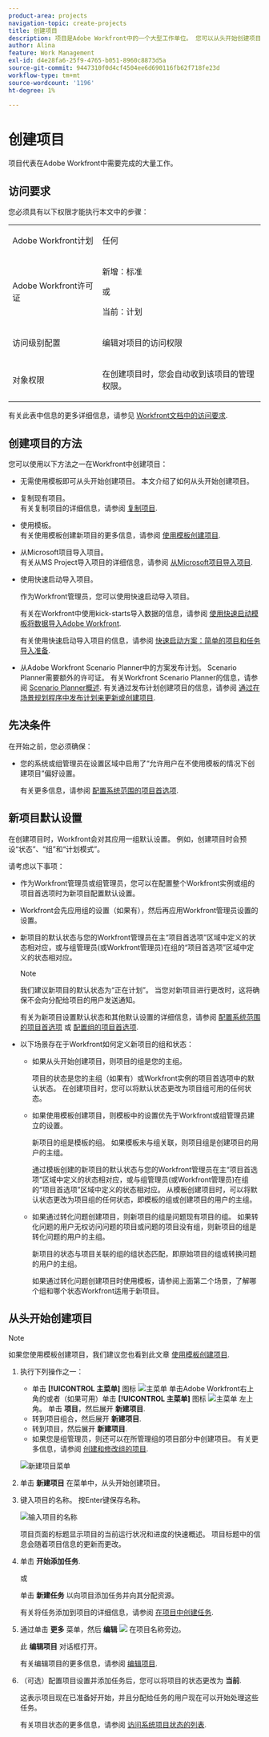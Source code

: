 ```yaml
---
product-area: projects
navigation-topic: create-projects
title: 创建项目
description: 项目是Adobe Workfront中的一个大型工作单位。 您可以从头开始创建项目，使用模板，或将问题或任务转换为项目。
author: Alina
feature: Work Management
exl-id: d4e28fa6-25f9-4765-b051-8960c8873d5a
source-git-commit: 9447310f0d4cf4504ee6d690116fb62f718fe23d
workflow-type: tm+mt
source-wordcount: '1196'
ht-degree: 1%

---
```


# 创建项目

<!--
<p data-mc-conditions="QuicksilverOrClassic.Draft mode">(NOTE:this is linked from the UI from the Projects global nav section in classic. Do not change/ remove)</p>
-->

<!-- Audited: 12/2023 -->

项目代表在Adobe Workfront中需要完成的大量工作。

## 访问要求

<!--drafted for P&P - replace table below with this:

<table style="table-layout:auto"> 
 <col> 
 <col> 
 <tbody> 
  <tr> 
   <td role="rowheader">Workfront plan*</td> 
   <td> <p>Any</p> </td> 
  </tr> 
  <tr> 
   <td role="rowheader">Workfront license*</td> 
   <td> <p>Current license: Standard </p>
   Or
   <p>Legacy license: Plan </p>
    </td> 
  </tr> 
  <tr> 
   <td role="rowheader">Access level*</td> 
   <td> <p>Edit access to Projects</p> <p><b>NOTE</b>
   
   If you still don't have access, ask your Workfront administrator if they set additional restrictions in your access level. For information about access to projects, see <a href="../../../administration-and-setup/add-users/configure-and-grant-access/grant-access-projects.md" class="MCXref xref">Grant access to projects</a>. For information on how a Workfront administrator can change your access level, see <a href="../../../administration-and-setup/add-users/configure-and-grant-access/create-modify-access-levels.md" class="MCXref xref">Create or modify custom access levels</a>. </p> </td> 
  </tr> 
  <tr> 
   <td role="rowheader">Object permissions</td> 
   <td> <p>When you create a project you automatically receive Manage permissions to the project </p> <p> For information about project permissions, see <a href="../../../workfront-basics/grant-and-request-access-to-objects/share-a-project.md" class="MCXref xref">Share a project in Adobe Workfront</a>.</p> <p>For information on requesting additional access, see <a href="../../../workfront-basics/grant-and-request-access-to-objects/request-access.md" class="MCXref xref">Request access to objects </a>.</p> </td> 
  </tr> 
 </tbody> 
</table>

-->

您必须具有以下权限才能执行本文中的步骤：

<table style="table-layout:auto"> 
 <col> 
 <col> 
 <tbody> 
  <tr> 
   <td role="rowheader">Adobe Workfront计划</td> 
   <td> <p>任何</p> </td> 
  </tr> 
  <tr> 
   <td role="rowheader">Adobe Workfront许可证</td> 
   <td> <p>新增：标准</p>
        <p>或</p>
        <p>当前：计划 </p> </td> 
  </tr> 
  <tr> 
   <td role="rowheader">访问级别配置</td> 
   <td> <p>编辑对项目的访问权限</p> </td> 
  </tr> 
  <tr> 
   <td role="rowheader">对象权限</td> 
   <td> <p>在创建项目时，您会自动收到该项目的管理权限。</p> </td> 
  </tr> 
 </tbody> 
</table>

有关此表中信息的更多详细信息，请参见 [Workfront文档中的访问要求](/help/quicksilver/administration-and-setup/add-users/access-levels-and-object-permissions/access-level-requirements-in-documentation.md).

## 创建项目的方法

您可以使用以下方法之一在Workfront中创建项目：

* 无需使用模板即可从头开始创建项目。 本文介绍了如何从头开始创建项目。

* 复制现有项目。\
  有关复制项目的详细信息，请参阅 [复制项目](../../../manage-work/projects/manage-projects/copy-project.md).

* 使用模板。\
  有关使用模板创建新项目的更多信息，请参阅 [使用模板创建项目](../../../manage-work/projects/create-projects/create-project-from-template.md).

* 从Microsoft项目导入项目。\
  有关从MS Project导入项目的详细信息，请参阅 [从Microsoft项目导入项目](../../../manage-work/projects/create-projects/import-project-from-ms-project.md).

* 使用快速启动导入项目。

  作为Workfront管理员，您可以使用快速启动导入项目。

  有关在Workfront中使用kick-starts导入数据的信息，请参阅 [使用快速启动模板将数据导入Adobe Workfront](../../../administration-and-setup/manage-workfront/using-kick-starts/import-data-via-kickstarts.md).

  有关使用快速启动导入项目的信息，请参阅 [快速启动方案：简单的项目和任务导入准备](../../../administration-and-setup/manage-workfront/using-kick-starts/kick-starts-scenario-simple-project-task-import-prep.md).

* 从Adobe Workfront Scenario Planner中的方案发布计划。 Scenario Planner需要额外的许可证。 有关Workfront Scenario Planner的信息，请参阅 [Scenario Planner概述](../../../scenario-planner/scenario-planner-overview.md). 有关通过发布计划创建项目的信息，请参阅  [通过在场景规划程序中发布计划来更新或创建项目](../../../scenario-planner/publish-scenarios-update-projects.md).

## 先决条件

在开始之前，您必须确保：

* 您的系统或组管理员在设置区域中启用了“允许用户在不使用模板的情况下创建项目”偏好设置。

  有关更多信息，请参阅 [配置系统范围的项目首选项](../../../administration-and-setup/set-up-workfront/configure-system-defaults/set-project-preferences.md).

## 新项目默认设置

在创建项目时，Workfront会对其应用一组默认设置。 例如，创建项目时会预设“状态”、“组”和“计划模式”。

请考虑以下事项：

* 作为Workfront管理员或组管理员，您可以在配置整个Workfront实例或组的项目首选项时为新项目配置默认设置。
* Workfront会先应用组的设置（如果有），然后再应用Workfront管理员设置的设置。
* 新项目的默认状态与您的Workfront管理员在主“项目首选项”区域中定义的状态相对应，或与组管理员(或Workfront管理员)在组的“项目首选项”区域中定义的状态相对应。

  >[!NOTE]
  >
  >我们建议新项目的默认状态为“正在计划”。 当您对新项目进行更改时，这将确保不会向分配给项目的用户发送通知。
  >
  >有关为新项目设置默认状态和其他默认设置的详细信息，请参阅 [配置系统范围的项目首选项](../../../administration-and-setup/set-up-workfront/configure-system-defaults/set-project-preferences.md) 或 [配置组的项目首选项](../../../administration-and-setup/manage-groups/create-and-manage-groups/configure-project-preferences-group.md).

* 以下场景存在于Workfront如何定义新项目的组和状态：

   * 如果从头开始创建项目，则项目的组是您的主组。

     项目的状态是您的主组（如果有）或Workfront实例的项目首选项中的默认状态。 在创建项目时，您可以将默认状态更改为项目组可用的任何状态。

   * 如果使用模板创建项目，则模板中的设置优先于Workfront或组管理员建立的设置。

     新项目的组是模板的组。 如果模板未与组关联，则项目组是创建项目的用户的主组。

     通过模板创建的新项目的默认状态与您的Workfront管理员在主“项目首选项”区域中定义的状态相对应，或与组管理员(或Workfront管理员)在组的“项目首选项”区域中定义的状态相对应。 从模板创建项目时，可以将默认状态更改为项目组的任何状态，即模板的组或创建项目的用户的主组。

   * 如果通过转化问题创建项目，则新项目的组是问题现有项目的组。 如果转化问题的用户无权访问问题的项目或问题的项目没有组，则新项目的组是转化问题的用户的主组。

     新项目的状态与项目关联的组的组状态匹配，即原始项目的组或转换问题的用户的主组。

     如果通过转化问题创建项目时使用模板，请参阅上面第二个场景，了解哪个组和哪个状态Workfront适用于新项目。

## 从头开始创建项目

>[!NOTE]
>
>如果您使用模板创建项目，我们建议您也看到此文章 [使用模板创建项目](/help/quicksilver/manage-work/projects/create-projects/create-project-from-template.md).


1. 执行下列操作之一：

   * 单击 **[!UICONTROL 主菜单]** 图标 ![主菜单](/help/_includes/assets/main-menu-icon.png) 单击Adobe Workfront右上角的或者（如果可用）单击 **[!UICONTROL 主菜单]** 图标 ![主菜单](/help/_includes/assets/main-menu-icon-left-nav.png) 左上角。 单击 **项目**，然后展开 **新建项目**.
   * 转到项目组合，然后展开 **新建项目**.
   * 转到项目，然后展开 **新建项目**.
   * 如果您是组管理员，则还可以在所管理组的项目部分中创建项目。 有关更多信息，请参阅 [创建和修改组的项目](../../../administration-and-setup/manage-groups/work-with-group-objects/create-and-modify-a-groups-projects.md).

   ![新建项目菜单](assets/new-project-dropdown-nwe-350x358.png)

1. 单击 **新建项目** 在菜单中，从头开始创建项目。
1. 键入项目的名称。 按Enter键保存名称。

   ![输入项目的名称](assets/rename-untitled-project.png)

   项目页面的标题显示项目的当前运行状况和进度的快速概述。 项目标题中的信息会随着项目信息的更新而更改。

1. 单击 **开始添加任务**.

   或

   单击 **新建任务** 以向项目添加任务并向其分配资源。

   有关将任务添加到项目的详细信息，请参阅 [在项目中创建任务](../../../manage-work/tasks/create-tasks/create-tasks-in-project.md).

1. 通过单击 **更多** 菜单，然后 **编辑** ![](assets/qs-edit-icon.png) 在项目名称旁边。

   此 **编辑项目** 对话框打开。

   有关编辑项目的更多信息，请参阅 [编辑项目](../../../manage-work/projects/manage-projects/edit-projects.md).

1. （可选）配置项目设置并添加任务后，您可以将项目的状态更改为 **当前**.

   这表示项目现在已准备好开始，并且分配给任务的用户现在可以开始处理这些任务。

   有关项目状态的更多信息，请参阅 [访问系统项目状态的列表](../../../administration-and-setup/customize-workfront/creating-custom-status-and-priority-labels/project-statuses.md).
